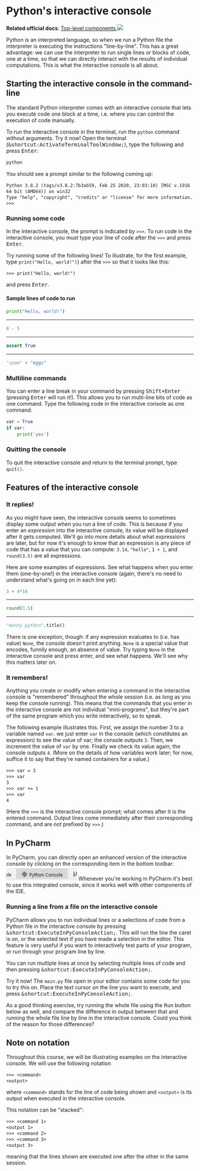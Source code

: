 # Python's interactive console
**Related official docs**: 
[Top-level components <img height="12" style="display: inline" src="https://raw.githubusercontent.com/webartifex/intro-to-python/master/static/link_to_py.png">](https://docs.python.org/3/reference/toplevel_components.html)

Python is an interpreted language, so when we run a Python file the interpreter is executing the
instructions "line-by-line". This has a great advantage: we can use the interpreter to run single
lines or blocks of code, one at a time, so that we can directly interact with the results of
individual computations. This is what the interactive console is all about.


## Starting the interactive console in the command-line

The standard Python interpreter comes with an interactive console that lets you execute code one
 block at a time, i.e. where you can control the execution of code manually.

To run the interactive console in the terminal, run the `python` command without arguments.
Try it now! 
Open the terminal (<kbd>&shortcut:ActivateTerminalToolWindow;</kbd>), type the following and
 press <kbd>Enter</kbd>: 
```bash
python
```
You should see a prompt similar to the following coming up:
```text
Python 3.8.2 (tags/v3.8.2:7b3ab59, Feb 25 2020, 23:03:10) [MSC v.1916 64 bit (AMD64)] on win32
Type "help", "copyright", "credits" or "license" for more information.
>>>
```

### Running some code

In the interactive console, the prompt is indicated by `>>>`. To run code in the interactive console, you must type your line of code after the `>>>` and
press <kbd>Enter</kbd>.

Try running some of the following lines! To illustrate, for the first example, type 
`print("Hello, world!")`) after the `>>>` so that it looks like this:
```text
>>> print("Hello, world!")
```
and press <kbd>Enter</kbd>.

#### Sample lines of code to run

```python
print("Hello, world!")
```
-------------
```python
8 - 5
```
------------
```python
assert True
```
------------
```python
"spam" + "eggs"
```

### Multiline commands

You can enter a line break in your command by pressing <kbd>Shift+Enter</kbd> (pressing 
<kbd>Enter</kbd> will run it!). This allows you to run multi-line bits of code as one command.
Type the following code in the interactive console as one command:
```python
var = True
if var:
    print('yes')
```


### Quitting the console

To quit the interactive console and return to the terminal prompt, type `quit()`.


## Features of the interactive console

### It replies!

As you might have seen, the interactive console seems to sometimes display some output when you run
a line of code. This is because if you enter an *expression* into the interactive console, its
value will be displayed after it gets computed. We'll go into more details about what
expressions are later, but for now it's enough to know that an expression is any piece of code that
has a value that you can compute: `3.14`, `"hello"`, `1 + 1`, and `round(3.5)` are all expressions.

Here are some examples of expressions. See what happens when you enter them (one-by-one!) in the
interactive console (again, there's no need to understand what's going on in each line yet):

```python
3 + 4*10
```
-------------
```python
round(3.5)
```
------------
```python
"monty python".title()
```

There is one exception, though: if any expression evaluates to (i.e. has value) `None`, the console
doesn't print anything. `None` is a special value that encodes, funnily enough, an absence of 
value. Try typing `None` in the interactive console and press enter, and see what happens. We'll
see why this matters later on.


### It remembers!

Anything you create or modify when entering a command in the interactive console is "remembered"
throughout the whole session (i.e. as long as you keep the console running). This means that the
commands that you enter in the interactive console are not individual "mini-programs", but they're
part of the same program which you write interactively, so to speak.

The following example illustrates this. First, we assign the number 3 to a variable named `var`.
we just enter `var` in the console (which
constitutes an expression) to see the value of var; the console outputs `3`.
Then, we increment the value of `var` by one. Finally we check its value again; the console outputs
 `4`. (More on the details of how variables work later; for now, suffice it to say that they're
named containers for a value.)
```text
>>> var = 3
>>> var
3
>>> var += 1
>>> var
4
```
(Here the `>>>` is the interactive console prompt; what comes after it is the entered command.
Output lines come immediately after their corresponding command, and are *not* prefixed by `>>>`.)



## In PyCharm

In PyCharm, you can directly open an enhanced version of the interactive console by clicking on the
corresponding item in the bottom toolbar: ![console tooltip](static/console-tooltip.png)
Whenever you're working in PyCharm it's best to use this integrated console, since it works well
with other components of the IDE.


### Running a line from a file on the interactive console

PyCharm allows you to run individual lines or a selections of code from a Python file in the
interactive console by pressing <kbd>&shortcut:ExecuteInPyConsoleAction;</kbd>.
This will run the line the caret is on, or the selected text if you have made a selection in the
editor. This feature is very useful if you want to interactively test parts of your program, or
run through your program line by line. 

You can run multiple lines at once by selecting multiple lines of code and then pressing
<kbd>&shortcut:ExecuteInPyConsoleAction;</kbd>.

Try it now! The `main.py` file open in your editor contains some code
for you to try this on. Place the text cursor on the line you want to execute, and press
<kbd>&shortcut:ExecuteInPyConsoleAction;</kbd>.

As a good thinking exercise, try running the whole file using the <kbd>Run</kbd>
button below as well, and compare the difference in output between that and running the
whole file line by line in the interactive console. Could you think of the reason for those
differences?


## Note on notation

Throughout this course, we will be illustrating examples on the interactive console. We will use the following notation
```text
>>> <command>
<output>
```
where `<command>` stands for the line of code being shown and `<output>` is its output when executed in the interactive console.

This notation can be "stacked":
```text
>>> <command 1>
<output 1>
>>> <command 2>
>>> <command 3>
<output 3>
```
meaning that the lines shown are executed one after the other in the same session.

